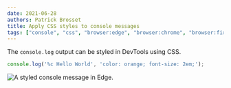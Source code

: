 ```yaml
---
date: 2021-06-28
authors: Patrick Brosset
title: Apply CSS styles to console messages
tags: ["console", "css", "browser:edge", "browser:chrome", "browser:firefox", "browser:safari"]
---
```

The `console.log` output can be styled in DevTools using CSS.

```javascript
console.log('%c Hello World', 'color: orange; font-size: 2em;');
```

![A styled console message in Edge.](../../assets/img/style-console-messages.png)
